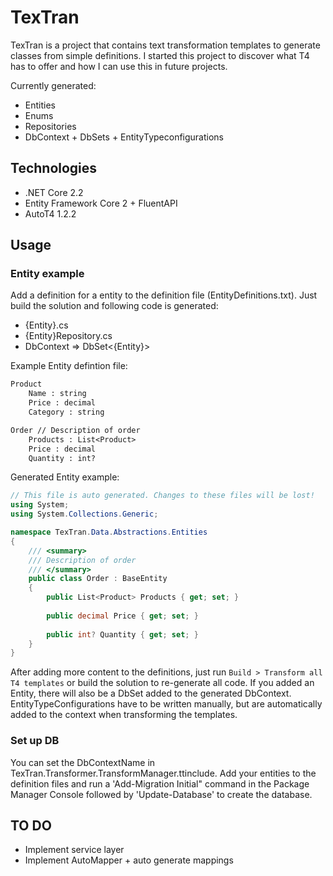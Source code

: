 # TexTran

TexTran is a project that contains text transformation templates to generate classes from simple definitions. I started this project to discover what T4 has to offer and how I can use this in future projects.

Currently generated: 
- Entities
- Enums
- Repositories
- DbContext + DbSets + EntityTypeconfigurations

## Technologies

- .NET Core 2.2
- Entity Framework Core 2 + FluentAPI
- AutoT4 1.2.2

## Usage
### Entity example

Add a definition for a entity to the definition file (EntityDefinitions.txt). Just build the solution and following code is generated:
- {Entity}.cs
- {Entity}Repository.cs
- DbContext => DbSet<{Entity}>

Example Entity defintion file:

``` txt
Product
	Name : string
	Price : decimal
	Category : string

Order // Description of order
	Products : List<Product>
	Price : decimal
	Quantity : int?
```

Generated Entity example:
``` csharp
// This file is auto generated. Changes to these files will be lost! 
using System;
using System.Collections.Generic;

namespace TexTran.Data.Abstractions.Entities
{
	/// <summary>
	/// Description of order
	/// </summary>
	public class Order : BaseEntity
	{
		public List<Product> Products { get; set; }
		
		public decimal Price { get; set; }
		
		public int? Quantity { get; set; }
	}
}
```
After adding more content to the definitions, just run `Build > Transform all T4 templates` or build the solution to re-generate all code. If you added an Entity, there will also be a DbSet<Entity> added to the generated DbContext. EntityTypeConfigurations have to be written manually, but are automatically added to the context when transforming the templates.

### Set up DB

You can set the DbContextName in TexTran.Transformer.TransformManager.ttinclude.
Add your entities to the definition files and run a 'Add-Migration Initial" command in the Package Manager Console followed by 'Update-Database' to create the database.

## TO DO

- Implement service layer
- Implement AutoMapper + auto generate mappings
